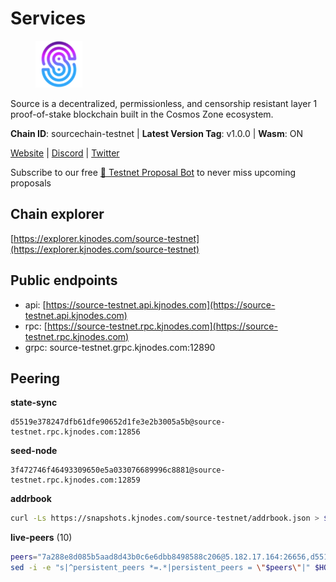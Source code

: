 # Services

<figure><img src="https://raw.githubusercontent.com/kj89/cosmos-images/main/logos/source.png" alt=""><figcaption></figcaption></figure>

Source is a decentralized, permissionless, and censorship resistant layer 1 proof-of-stake blockchain built in the Cosmos Zone ecosystem.

**Chain ID**: sourcechain-testnet | **Latest Version Tag**: v1.0.0 | **Wasm**: ON

[Website](https://www.sourceprotocol.io) | [Discord](https://discord.io/SourceProtocol) | [Twitter](https://www.twitter.com/sourceprotocol_)



Subscribe to our free [🤖 Testnet Proposal Bot](https://t.me/kjnodes_testnet_proposal_bot) to never miss upcoming proposals


## Chain explorer
[https://explorer.kjnodes.com/source-testnet](https://explorer.kjnodes.com/source-testnet)

## Public endpoints

* api: [https://source-testnet.api.kjnodes.com](https://source-testnet.api.kjnodes.com)
* rpc: [https://source-testnet.rpc.kjnodes.com](https://source-testnet.rpc.kjnodes.com)
* grpc: source-testnet.grpc.kjnodes.com:12890

## Peering

**state-sync**

```text
d5519e378247dfb61dfe90652d1fe3e2b3005a5b@source-testnet.rpc.kjnodes.com:12856
```

**seed-node**

```text
3f472746f46493309650e5a033076689996c8881@source-testnet.rpc.kjnodes.com:12859
```

**addrbook**
```bash
curl -Ls https://snapshots.kjnodes.com/source-testnet/addrbook.json > $HOME/.source/config/addrbook.json
```

**live-peers** (10)
```bash
peers="7a288e8d085b5aad8d43b0c6e6dbb8498588c206@5.182.17.164:26656,d5519e378247dfb61dfe90652d1fe3e2b3005a5b@65.109.68.190:12856,03d324b03078e3bd38c7c7550988362d11106ce4@135.181.198.246:26656,f2936d8f0ae99b9fa99d179f746faacc9c41a5c3@65.108.158.181:26656,b57b9573b55c57c534cdb70a53138dec739b519d@212.23.222.220:26356,1609741985ae89ab709311ed6b898f79c7ec0322@206.189.54.116:26656,f9c66449320c103f6c33b10f5926b20732a3bd10@194.60.201.69:26656,291a397d001fca8cf2991dfce8bc6f724d44295c@75.119.132.25:29656,d960215e0788fcfc04b9e2e824e5751bf1efe7fc@65.108.82.152:26656,596112703a361a71e0c3dbf1b1b04f87e1c23e47@85.239.230.135:26656"
sed -i -e "s|^persistent_peers *=.*|persistent_peers = \"$peers\"|" $HOME/.source/config/config.toml
```
